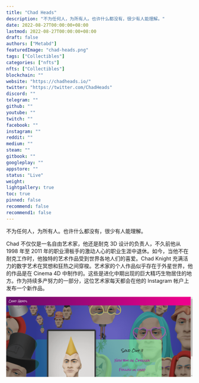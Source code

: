 ```yaml
---
title: "Chad Heads"
description: "不为任何人，为所有人。也许什么都没有，很少有人能理解。"
date: 2022-08-27T00:00:00+08:00
lastmod: 2022-08-27T00:00:00+08:00
draft: false
authors: ["Metabd"]
featuredImage: "chad-heads.png"
tags: ["Collectibles"]
categories: ["nfts"]
nfts: ["Collectibles"]
blockchain: ""
website: "https://chadheads.io/"
twitter: "https://twitter.com/ChadHeads"
discord: ""
telegram: ""
github: ""
youtube: ""
twitch: ""
facebook: ""
instagram: ""
reddit: ""
medium: ""
steam: ""
gitbook: ""
googleplay: ""
appstore: ""
status: "Live"
weight: 
lightgallery: true
toc: true
pinned: false
recommend: false
recommend1: false
---
```

不为任何人，为所有人。也许什么都没有，很少有人能理解。

Chad 不仅仅是一名自由艺术家，他还是耐克 3D 设计的负责人，不久前他从 1998 年至 2011 年的职业滑板手的激动人心的职业生涯中退休。如今，当他不在耐克工作时，他独特的艺术作品受到世界各地人们的喜爱。Chad Knight 充满活力的数字艺术在冥想和狂热之间穿梭。艺术家的个人作品似乎存在于外星世界，他的作品是在 Cinema 4D 中制作的。这些是进化中期出现的巨大精巧生物居住的地方。作为持续多产努力的一部分，这位艺术家每天都会在他的 Instagram 帐户上发布一个新作品。

![nft](1242312512_new.png)